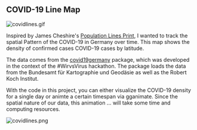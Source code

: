 ## COVID-19 Line Map

![covidlines.gif](https://raw.githubusercontent.com/marcosci/covidlines/main/covidlines.png)

Inspired by James Cheshire's [Population Lines Print](https://spatial.ly/2014/08/population-lines/), I wanted to track the spatial Pattern of the COVID-19 in Germany over time. This map shows the density of confirmed cases COVID-19 cases by latitude. 

The data comes from the [covid19germany](https://github.com/nevrome/covid19germany) package, which was developed in the context of the #WirvsVirus hackathon. The package loads the data from the Bundesamt für Kartographie und Geodäsie as well as the Robert Koch Institut.

With the code in this project, you can either visualize the COVID-19 density for a single day or animte a certain timespan via gganimate. Since the spatial nature of our data, this animation ... will take some time and computing resources. 

![covidlines.png](https://github.com/marcosci/covidlines/blob/main/covidlines.gif?raw=true)



